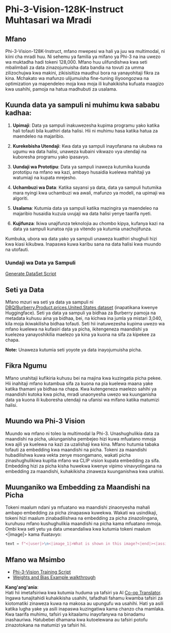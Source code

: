 <!--
CO_OP_TRANSLATOR_METADATA:
{
  "original_hash": "e0a07fd2a30fe2af30b1373df207a5bf",
  "translation_date": "2025-05-09T21:49:41+00:00",
  "source_file": "md/03.FineTuning/FineTuning_Phi-3-visionWandB.md",
  "language_code": "sw"
}
-->
# Phi-3-Vision-128K-Instruct Muhtasari wa Mradi

## Mfano

Phi-3-Vision-128K-Instruct, mfano mwepesi wa hali ya juu wa multimodal, ni kiini cha mradi huu. Ni sehemu ya familia ya mifano ya Phi-3 na ina uwezo wa muktadha hadi tokeni 128,000. Mfano huu ulifundishwa kwa seti mbalimbali za data zinazojumuisha data bandia na tovuti za umma zilizochujwa kwa makini, zikisisitiza maudhui bora na yanayohitaji fikra za kina. Mchakato wa mafunzo ulijumuisha fine-tuning iliyoongozwa na optimization ya mapendeleo moja kwa moja ili kuhakikisha kufuata maagizo kwa usahihi, pamoja na hatua madhubuti za usalama.

## Kuunda data ya sampuli ni muhimu kwa sababu kadhaa:

1. **Upimaji**: Data ya sampuli inakuwezesha kupima programu yako katika hali tofauti bila kuathiri data halisi. Hii ni muhimu hasa katika hatua za maendeleo na majaribio.

2. **Kurekebisha Utendaji**: Kwa data ya sampuli inayofanana na ukubwa na ugumu wa data halisi, unaweza kubaini vikwazo vya utendaji na kuboresha programu yako ipasavyo.

3. **Uundaji wa Prototipu**: Data ya sampuli inaweza kutumika kuunda prototipu na mfano wa kazi, ambayo husaidia kuelewa mahitaji ya watumiaji na kupata mrejesho.

4. **Uchambuzi wa Data**: Katika sayansi ya data, data ya sampuli hutumika mara nyingi kwa uchambuzi wa awali, mafunzo ya modeli, na upimaji wa algoriti.

5. **Usalama**: Kutumia data ya sampuli katika mazingira ya maendeleo na majaribio husaidia kuzuia uvujaji wa data halisi yenye taarifa nyeti.

6. **Kujifunza**: Ikiwa unajifunza teknolojia au chombo kipya, kufanya kazi na data ya sampuli kunatoa njia ya vitendo ya kutumia unachojifunza.

Kumbuka, ubora wa data yako ya sampuli unaweza kuathiri shughuli hizi kwa kiasi kikubwa. Inapaswa kuwa karibu sana na data halisi kwa muundo na utofauti.

### Uundaji wa Data ya Sampuli
[Generate DataSet Script](./CreatingSampleData.md)

## Seti ya Data

Mfano mzuri wa seti ya data ya sampuli ni [DBQ/Burberry.Product.prices.United.States dataset](https://huggingface.co/datasets/DBQ/Burberry.Product.prices.United.States) (inapatikana kwenye Huggingface). 
Seti ya data ya sampuli ya bidhaa za Burberry pamoja na metadata kuhusu aina ya bidhaa, bei, na kichwa ina jumla ya mistari 3,040, kila moja ikiwakilisha bidhaa tofauti. Seti hii inatuwezesha kupima uwezo wa mfano kuelewa na kufasiri data ya picha, ikitengeneza maandishi ya kuelezea yanayoshikilia maelezo ya kina ya kuona na sifa za kipekee za chapa.

**Note:** Unaweza kutumia seti yoyote ya data inayojumuisha picha.

## Fikra Ngumu

Mfano unahitaji kufikiria kuhusu bei na majina kwa kuzingatia picha pekee. Hii inahitaji mfano kutambua sifa za kuona na pia kuelewa maana yake katika thamani ya bidhaa na chapa. Kwa kutengeneza maelezo sahihi ya maandishi kutoka kwa picha, mradi unaonyesha uwezo wa kuunganisha data ya kuona ili kuboresha utendaji na ufanisi wa mifano katika matumizi halisi.

## Muundo wa Phi-3 Vision

Muundo wa mfano ni toleo la multimodal la Phi-3. Unashughulikia data za maandishi na picha, ukiunganisha pembejeo hizi kuwa mfuatano mmoja kwa ajili ya kuelewa na kazi za uzalishaji kwa kina. Mfano hutumia tabaka tofauti za embedding kwa maandishi na picha. Tokeni za maandishi hubadilishwa kuwa vekta zenye msongamano, wakati picha zinashughulikiwa kupitia mfano wa CLIP vision kupata embedding za sifa. Embedding hizi za picha kisha huwekwa kwenye vipimo vinavyolingana na embedding za maandishi, kuhakikisha zinaweza kuunganishwa kwa urahisi.

## Muunganiko wa Embedding za Maandishi na Picha

Tokeni maalum ndani ya mfuatano wa maandishi zinaonyesha mahali ambapo embedding za picha zinapaswa kuwekwa. Wakati wa usindikaji, tokeni hizi maalum zinabadilishwa na embedding za picha zinazolingana, kuruhusu mfano kushughulikia maandishi na picha kama mfuatano mmoja. Ombi kwa seti yetu ya data umeandaliwa kwa kutumia tokeni maalum <|image|> kama ifuatavyo:

```python
text = f"<|user|>\n<|image_1|>What is shown in this image?<|end|><|assistant|>\nProduct: {row['title']}, Category: {row['category3_code']}, Full Price: {row['full_price']}<|end|>"
```

## Mfano wa Msimbo
- [Phi-3-Vision Training Script](../../../../code/03.Finetuning/Phi-3-vision-Trainingscript.py)
- [Weights and Bias Example walkthrough](https://wandb.ai/byyoung3/mlnews3/reports/How-to-fine-tune-Phi-3-vision-on-a-custom-dataset--Vmlldzo4MTEzMTg3)

**Kang'ang'ania**:  
Hati hii imetafsiriwa kwa kutumia huduma ya tafsiri ya AI [Co-op Translator](https://github.com/Azure/co-op-translator). Ingawa tunajitahidi kuhakikisha usahihi, tafadhali fahamu kwamba tafsiri za kiotomatiki zinaweza kuwa na makosa au upungufu wa usahihi. Hati ya asili katika lugha yake ya asili inapaswa kuzingatiwa kama chanzo cha mamlaka. Kwa taarifa muhimu, tafsiri ya kitaalamu inayofanywa na binadamu inashauriwa. Hatubebei dhamana kwa kutoelewana au tafsiri potofu zinazotokana na matumizi ya tafsiri hii.